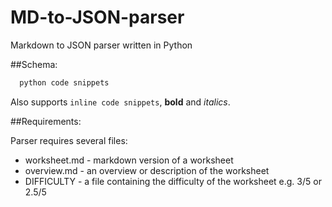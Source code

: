 # MD-to-JSON-parser
Markdown to JSON parser written in Python

##Schema:

```python
  python code snippets
```

Also supports `inline code snippets`, **bold** and *italics*.

##Requirements:

Parser requires several files:

- worksheet.md - markdown version of a worksheet
- overview.md - an overview or description of the worksheet
- DIFFICULTY - a file containing the difficulty of the worksheet e.g. 3/5 or 2.5/5
